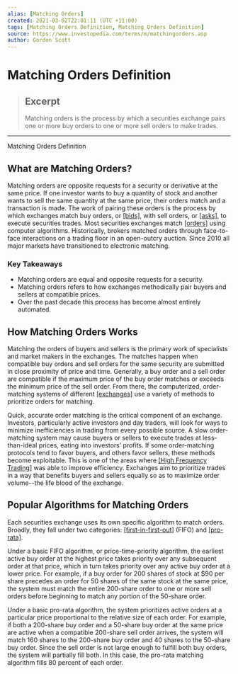 ```yaml
---
alias: [Matching Orders]
created: 2021-03-02T22:01:11 (UTC +11:00)
tags: [Matching Orders Definition, Matching Orders Definition]
source: https://www.investopedia.com/terms/m/matchingorders.asp
author: Gordon Scott
---
```


# Matching Orders Definition

> ## Excerpt
> Matching orders is the process by which a securities exchange pairs one or more buy orders to one or more sell orders to make trades.

---

Matching Orders Definition
## What are Matching Orders?

Matching orders are opposite requests for a security or derivative at the same price. If one investor wants to buy a quantity of stock and another wants to sell the same quantity at the same price, their orders match and a transaction is made. The work of pairing these orders is the process by which exchanges match buy orders, or [[bids]](https://www.investopedia.com/terms/b/bid.asp), with sell orders, or [[asks]](https://www.investopedia.com/terms/a/ask.asp), to execute securities trades. Most securities exchanges match [[orders]](https://www.investopedia.com/terms/o/order.asp) using computer algorithms. Historically, brokers matched orders through face-to-face interactions on a trading floor in an open-outcry auction. Since 2010 all major markets have transitioned to electronic matching.

### Key Takeaways

-   Matching orders are equal and opposite requests for a security.
-   Matching orders refers to how exchanges methodically pair buyers and sellers at compatible prices.
-   Over the past decade this process has become almost entirely automated.

## How Matching Orders Works

Matching the orders of buyers and sellers is the primary work of specialists and market makers in the exchanges. The matches happen when compatible buy orders and sell orders for the same security are submitted in close proximity of price and time. Generally, a buy order and a sell order are compatible if the maximum price of the buy order matches or exceeds the minimum price of the sell order. From there, the computerized, order-matching systems of different [[exchanges]](https://www.investopedia.com/terms/e/exchange.asp) use a variety of methods to prioritize orders for matching.

Quick, accurate order matching is the critical component of an exchange. Investors, particularly active investors and day traders, will look for ways to minimize inefficiencies in trading from every possible source. A slow order-matching system may cause buyers or sellers to execute trades at less-than-ideal prices, eating into investors’ profits. If some order-matching protocols tend to favor buyers, and others favor sellers, these methods become exploitable. This is one of the areas where [[High Frequency Trading]](https://www.investopedia.com/ask/answers/09/high-frequency-trading.asp) was able to improve efficiency. Exchanges aim to prioritize trades in a way that benefits buyers and sellers equally so as to maximize order volume--the life blood of the exchange.

## Popular Algorithms for Matching Orders

Each securities exchange uses its own specific algorithm to match orders. Broadly, they fall under two categories: [[first-in-first-out]](https://www.investopedia.com/terms/f/fifo.asp) (FIFO) and [[pro-rata]](https://www.investopedia.com/terms/p/pro-rata.asp).

Under a basic FIFO algorithm, or price-time-priority algorithm, the earliest active buy order at the highest price takes priority over any subsequent order at that price, which in turn takes priority over any active buy order at a lower price. For example, if a buy order for 200 shares of stock at $90 per share precedes an order for 50 shares of the same stock at the same price, the system must match the entire 200-share order to one or more sell orders before beginning to match any portion of the 50-share order.

Under a basic pro-rata algorithm, the system prioritizes active orders at a particular price proportional to the relative size of each order. For example, if both a 200-share buy order and a 50-share buy order at the same price are active when a compatible 200-share sell order arrives, the system will match 160 shares to the 200-share buy order and 40 shares to the 50-share buy order. Since the sell order is not large enough to fulfill both buy orders, the system will partially fill both. In this case, the pro-rata matching algorithm fills 80 percent of each order.
